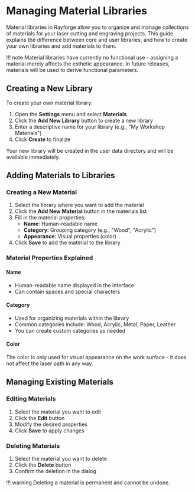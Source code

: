 # Managing Material Libraries

Material libraries in Rayforge allow you to organize and manage collections
of materials for your laser cutting and engraving projects. This guide
explains the difference between core and user libraries, and how to create
your own libraries and add materials to them.

!!! note
     Material libraries have currently no functional use - assigning a material
     merely affects the esthetic appearance. In future releases, materials
     will be used to derive functional parameters.

## Creating a New Library

To create your own material library:

1. Open the **Settings** menu and select **Materials**
2. Click the **Add New Library** button to create a new library
3. Enter a descriptive name for your library (e.g., "My Workshop Materials")
4. Click **Create** to finalize

Your new library will be created in the user data directory and will be available immediately.


## Adding Materials to Libraries

### Creating a New Material

1. Select the library where you want to add the material
2. Click the **Add New Material** button in the materials list
3. Fill in the material properties:
   - **Name**: Human-readable name
   - **Category**: Grouping category (e.g., "Wood", "Acrylic")
   - **Appearance**: Visual properties (color)
4. Click **Save** to add the material to the library

### Material Properties Explained

#### Name
- Human-readable name displayed in the interface
- Can contain spaces and special characters

#### Category
- Used for organizing materials within the library
- Common categories include: Wood, Acrylic, Metal, Paper, Leather
- You can create custom categories as needed

#### Color

The color is only used for visual appearance on the work surface - it does
not affect the laser path in any way.


## Managing Existing Materials

### Editing Materials

1. Select the material you want to edit
2. Click the **Edit** button
3. Modify the desired properties
4. Click **Save** to apply changes

### Deleting Materials

1. Select the material you want to delete
2. Click the **Delete** button
3. Confirm the deletion in the dialog

!!! warning
    Deleting a material is permanent and cannot be undone.
